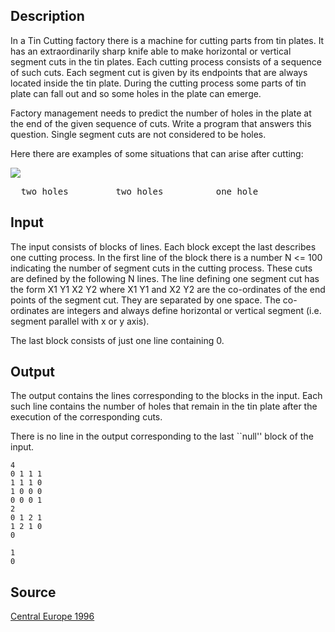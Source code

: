 <h2>Description</h2><p>In a Tin Cutting factory there is a machine for cutting parts from tin plates. It has an extraordinarily sharp knife able to make horizontal or vertical segment cuts in the tin plates. Each cutting process consists of a sequence of such cuts. Each segment cut is given by its endpoints that are always located inside the tin plate. During the cutting process some parts of tin plate can fall out and so some holes in the plate can emerge. 
</p>Factory management needs to predict the number of holes in the plate at the end of the given sequence of cuts. Write a program that answers this question. Single segment cuts are not considered to be holes. 

Here there are examples of some situations that can arise after cutting: 

<img src="images/1371_1.jpg"><p>
</p><pre>  two holes         two holes          one hole             one hole</pre><p>
</p>
<h2>Input</h2><p>The input consists of blocks of lines. Each block except the last describes one cutting process. In the first line of the block there is a number N &lt;= 100 indicating the number of segment cuts in the cutting process. These cuts are defined by the following N lines. The line defining one segment cut has the form X1 Y1 X2 Y2 where X1 Y1 and X2 Y2 are the co-ordinates of the end points of the segment cut. They are separated by one space. The co-ordinates are integers and always define horizontal or vertical segment (i.e. segment parallel with x or y axis). 
</p>
The last block consists of just one line containing 0. 
<h2>Output</h2><p>The output contains the lines corresponding to the blocks in the input. Each such line contains the number of holes that remain in the tin plate after the execution of the corresponding cuts. 
</p>
There is no line in the output corresponding to the last ``null'' block of the input. 
<pre><code class="language-input1">4
0 1 1 1
1 1 1 0
1 0 0 0
0 0 0 1
2
0 1 2 1
1 2 1 0
0</code></pre><pre><code class="language-output1">1
0</code></pre><h2>Source</h2><a href="searchproblem?field=source&amp;key=Central+Europe+1996">Central Europe 1996</a>